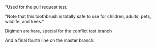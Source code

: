 “Used for the pull request test.

“Note that this toothbrush is totally safe to use for children, adults, pets, wildlife, and trees.” 

Digimon are here, special for the conflict test branch

And a final fourth line on the master branch.